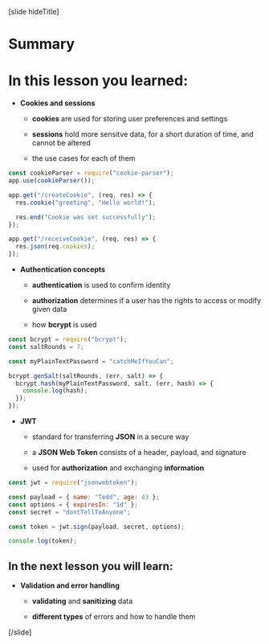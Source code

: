 [slide hideTitle]
# Summary

# In this lesson you learned:

- **Cookies and sessions**

  * **cookies** are used for storing user preferences and settings

  * **sessions** hold more sensitve data, for a short duration of time, and cannot be altered

  * the use cases for each of them

```js
const cookieParser = require("cookie-parser");
app.use(cookieParser());

app.get("/createCookie", (req, res) => {
  res.cookie("greeting", "Hello world!");

  res.end("Cookie was set successfully");
});

app.get("/receiveCookie", (req, res) => {
  res.json(req.cookies);
});
```

- **Authentication concepts**

  * **authentication** is used to confirm identity

  * **authorization** determines if a user has the rights to access or modify given data

  * how **bcrypt** is used


```js
const bcrypt = require("bcrypt");
const saltRounds = 7;

const myPlainTextPassword = "catchMeIfYouCan";

bcrypt.genSalt(saltRounds, (err, salt) => {
  bcrypt.hash(myPlainTextPassword, salt, (err, hash) => {
    console.log(hash);
  });
});
```

- **JWT**

  * standard for transferring **JSON** in a secure way

  * a **JSON Web Token** consists of a header, payload, and signature

  * used for **authorization** and exchanging **information**

```js
const jwt = require("jsonwebtoken");

const payload = { name: "Tedd", age: 43 };
const options = { expiresIn: "1d" };
const secret = "dontTellToAnyone";

const token = jwt.sign(payload, secret, options);

console.log(token);
```

## In the next lesson you will learn:

- **Validation and error handling**

  * **validating** and **sanitizing** data

  * **different types** of errors and how to handle them

[/slide]
